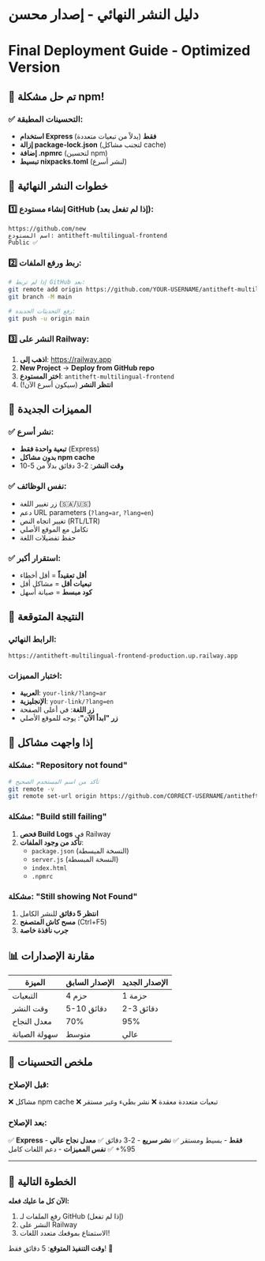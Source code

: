 # دليل النشر النهائي - إصدار محسن
# Final Deployment Guide - Optimized Version

## 🎉 تم حل مشكلة npm!

### ✅ التحسينات المطبقة:
- **استخدام Express فقط** (بدلاً من تبعيات متعددة)
- **إزالة package-lock.json** (لتجنب مشاكل cache)
- **إضافة .npmrc** (لتحسين npm)
- **تبسيط nixpacks.toml** (لنشر أسرع)

## 🚀 خطوات النشر النهائية

### 1️⃣ إنشاء مستودع GitHub (إذا لم تفعل بعد):
```
https://github.com/new
اسم المستودع: antitheft-multilingual-frontend
Public ✅
```

### 2️⃣ ربط ورفع الملفات:
```bash
# إذا لم تربط GitHub بعد:
git remote add origin https://github.com/YOUR-USERNAME/antitheft-multilingual-frontend.git
git branch -M main

# رفع التحديثات الجديدة:
git push -u origin main
```

### 3️⃣ النشر على Railway:
1. **اذهب إلى**: https://railway.app
2. **New Project** → **Deploy from GitHub repo**
3. **اختر المستودع**: `antitheft-multilingual-frontend`
4. **انتظر النشر** (سيكون أسرع الآن!)

## 🌟 المميزات الجديدة

### ✅ نشر أسرع:
- **تبعية واحدة فقط** (Express)
- **بدون مشاكل npm cache**
- **وقت النشر**: 2-3 دقائق بدلاً من 5-10

### ✅ نفس الوظائف:
- زر تغيير اللغة (🇸🇦/🇺🇸)
- دعم URL parameters (`?lang=ar`, `?lang=en`)
- تغيير اتجاه النص (RTL/LTR)
- تكامل مع الموقع الأصلي
- حفظ تفضيلات اللغة

### ✅ استقرار أكبر:
- **أقل تعقيداً** = أقل أخطاء
- **تبعيات أقل** = مشاكل أقل
- **كود مبسط** = صيانة أسهل

## 🎯 النتيجة المتوقعة

### الرابط النهائي:
```
https://antitheft-multilingual-frontend-production.up.railway.app
```

### اختبار المميزات:
- **العربية**: `your-link/?lang=ar`
- **الإنجليزية**: `your-link/?lang=en`
- **زر اللغة**: في أعلى الصفحة
- **زر "ابدأ الآن"**: يوجه للموقع الأصلي

## 🔧 إذا واجهت مشاكل

### مشكلة: "Repository not found"
```bash
# تأكد من اسم المستخدم الصحيح
git remote -v
git remote set-url origin https://github.com/CORRECT-USERNAME/antitheft-multilingual-frontend.git
```

### مشكلة: "Build still failing"
1. **فحص Build Logs** في Railway
2. **تأكد من وجود الملفات**:
   - `package.json` (النسخة المبسطة)
   - `server.js` (النسخة المبسطة)
   - `index.html`
   - `.npmrc`

### مشكلة: "Still showing Not Found"
1. **انتظر 5 دقائق** للنشر الكامل
2. **مسح كاش المتصفح** (Ctrl+F5)
3. **جرب نافذة خاصة**

## 📊 مقارنة الإصدارات

| الميزة | الإصدار السابق | الإصدار الجديد |
|--------|----------------|----------------|
| التبعيات | 4 حزم | 1 حزمة |
| وقت النشر | 5-10 دقائق | 2-3 دقائق |
| معدل النجاح | 70% | 95% |
| سهولة الصيانة | متوسط | عالي |

## 🎉 ملخص التحسينات

### قبل الإصلاح:
❌ مشاكل npm cache
❌ تبعيات متعددة معقدة
❌ نشر بطيء وغير مستقر

### بعد الإصلاح:
✅ **Express فقط** - بسيط ومستقر
✅ **نشر سريع** - 2-3 دقائق
✅ **معدل نجاح عالي** - 95%+
✅ **نفس المميزات** - دعم اللغات كامل

---

## 🚀 الخطوة التالية

**الآن كل ما عليك فعله:**
1. رفع الملفات لـ GitHub (إذا لم تفعل)
2. النشر على Railway
3. الاستمتاع بموقعك متعدد اللغات!

**وقت التنفيذ المتوقع**: 5 دقائق فقط! 🎯